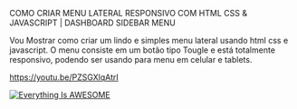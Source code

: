 COMO CRIAR MENU LATERAL RESPONSIVO COM HTML CSS & JAVASCRIPT  | DASHBOARD SIDEBAR MENU

Vou Mostrar como criar um lindo e simples menu lateral usando html css e javascript.
O menu consiste em um botão tipo Tougle e está totalmente responsivo, podendo ser usando
para menu em celular e tablets.

https://youtu.be/PZSGXlqAtrI

[![Everything Is AWESOME](https://img.youtube.com/vi/PZSGXlqAtrI/0.jpg)](https://youtu.be/PZSGXlqAtrI "Everything Is AWESOME")
